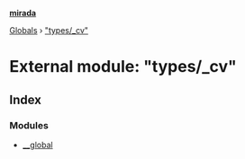 **[mirada](../README.md)**

[Globals](../README.md) › ["types/_cv"](_types__cv_.md)

# External module: "types/_cv"

## Index

### Modules

* [__global](_types__cv_.__global.md)